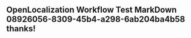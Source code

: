 <properties
ms.topic="hero-topic"
ms.test1="hero-topic"
ms.test2="test"/>

## OpenLocalization Workflow Test MarkDown 08926056-8309-45b4-a298-6ab204ba4b58 thanks!
